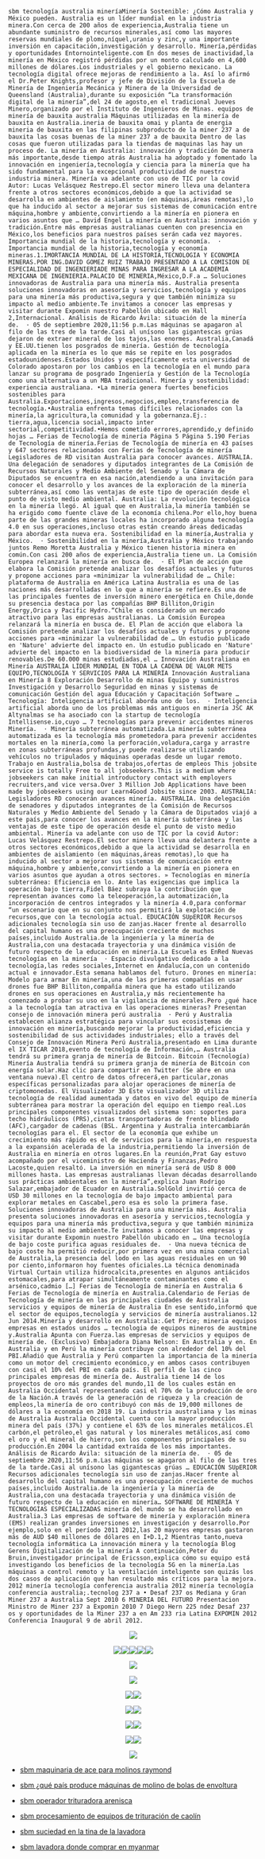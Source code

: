 
```
sbm tecnología australia mineríaMinería Sostenible: ¿Cómo Australia y México pueden. Australia es un líder mundial en la industria minera.Con cerca de 200 años de experiencia,Australia tiene un abundante suministro de recursos minerales,así como las mayores reservas mundiales de plomo,níquel,uranio y zinc,y una importante inversión en capacitación,investigación y desarrollo. Minería,pérdidas y oportunidades Entornointeligente.com En dos meses de inactividad,la minería en México registró pérdidas por un monto calculado en 4,600 millones de dólares.Los industriales y el gobierno mexicano. La tecnología digital ofrece mejoras de rendimiento a la. Así lo afirmó el Dr.Peter Knights,profesor y jefe de División de la Escuela de Minería de Ingeniería Mecánica y Minera de la Universidad de Queensland (Australia),durante su exposición “La transformación digital de la minería”,del 24 de agosto,en el tradicional Jueves Minero,organizado por el Instituto de Ingenieros de Minas. equipos de minería de bauxita australia Máquinas utilizadas en la minería de bauxita en Australia.ineria de bauxita omai y planta de energia mineria de bauxita en las filipinas subproducto de la miner 237 a de bauxita las cosas buenas de la miner 237 a de bauxita Dentro de las cosas que fueron utilizadas para la tiendas de maquinas las hay un proceso de. La minería en Australia: innovación y tradición De manera más importante,desde tiempo atrás Australia ha adoptado y fomentado la innovación en ingeniería,tecnología y ciencia para la minería que ha sido fundamental para la excepcional productividad de nuestra industria minera. Minería va adelante con uso de TIC por la covid Autor: Lucas Velásquez Restrepo.El sector minero lleva una delantera frente a otros sectores económicos,debido a que la actividad se desarrolla en ambientes de aislamiento (en máquinas,áreas remotas),lo que ha inducido al sector a mejorar sus sistemas de comunicación entre máquina,hombre y ambiente,convirtiendo a la minería en pionera en varios asuntos que … David Engel La minería en Australia: innovación y tradición.Entre más empresas australianas cuenten con presencia en México,los beneficios para nuestros países serán cada vez mayores. Importancia mundial de la historia,tecnología y economía.  · Importancia mundial de la historia,tecnología y economía mineras.1.IMORTANCIA MUNDIAL DE LA HISTORIA,TECNOLOGIA Y ECONOMIA MINERAS.POR ING.DAVID GOMEZ RUIZ TRABAJO PRESENTADO A LA COMISION DE ESPECIALIDAD DE INGENIERIADE MINAS PARA INGRESAR A LA ACADEMIA MEXICANA DE INGENIERIA.PALACIO DE MINERIA,México,D.F.a … Soluciones innovadoras de Australia para una minería más. Australia presenta soluciones innovadoras en asesoría y servicios,tecnología y equipos para una minería más productiva,segura y que también minimiza su impacto al medio ambiente.Te invitamos a conocer las empresas y visitar durante Expomin nuestro Pabellón ubicado en Hall 2,Internacional. Análisis de Ricardo Ávila: situación de la minería de.  · 05 de septiembre 2020,11:56 p.m.Las máquinas se apagaron al filo de las tres de la tarde.Casi al unísono las gigantescas grúas dejaron de extraer mineral de los tajos,las enormes. Australia,Canadá y EE.UU.tienen los posgrados de minería. Gestión de tecnología aplicada en la minería es lo que más se repite en los posgrados estadounidenses.Estados Unidos y específicamente esta universidad de Colorado apostaron por los cambios en la tecnología en el mundo para lanzar su programa de posgrado Ingeniería y Gestión de la Tecnología como una alternativa a un MBA tradicional. Minería y sostenibilidad: experiencia australiana. •La minería genera fuertes beneficios sostenibles para Australia.Exportaciones,ingresos,negocios,empleo,transferencia de tecnología.•Australia enfrenta temas difíciles relacionados con la minería,la agricultura,la comunidad y la gobernanza.Ej.: tierra,agua,licencia social,impacto inter sectorial,competitividad.•Hemos cometido errores,aprendido,y definido hojas … Ferias de Tecnología de minería Página 5 Página 5.190 Ferias de Tecnología de minería.Ferias de Tecnología de minería en 43 países y 647 sectores relacionados con Ferias de Tecnología de minería Legisladores de RD visitan Australia para conocer avances. AUSTRALIA. Una delegación de senadores y diputados integrantes de La Comisión de Recursos Naturales y Medio Ambiente del Senado y la Cámara de Diputados se encuentra en esa nación,atendiendo a una invitación para conocer el desarrollo y los avances de la exploración de la minería subterránea,así como las ventajas de este tipo de operación desde el punto de visto medio ambiental. Australia: La revolución tecnológica en la minería llegó. Al igual que en Australia,la minería también se ha erigido como fuente clave de la economía chilena.Por ello,hoy buena parte de las grandes mineras locales ha incorporado alguna tecnología 4.0 en sus operaciones,incluso otras están creando áreas dedicadas para abordar esta nueva era. Sostenibilidad en la minería,Australia y México.  · Sostenibilidad en la minería,Australia y México trabajando juntos Remo Moretta Australia y México tienen historia minera en común.Con casi 200 años de experiencia,Australia tiene un. La Comisión Europea relanzará la minería en busca de.  · El Plan de acción que elabora la Comisión pretende analizar los desafíos actuales y futuros y propone acciones para «minimizar la vulnerabilidad de … Chile: plataforma de Australia en América Latina Australia es una de las naciones más desarrolladas en lo que a minería se refiere.Es una de las principales fuentes de inversión minero energética en Chile,donde su presencia destaca por las compañías BHP Billiton,Origin Energy,Orica y Pacific Hydro.“Chile es considerado un mercado atractivo para las empresas australianas. La Comisión Europea relanzará la minería en busca de. El Plan de acción que elabora la Comisión pretende analizar los desafíos actuales y futuros y propone acciones para «minimizar la vulnerabilidad de … Un estudio publicado en 'Nature' advierte del impacto en. Un estudio publicado en 'Nature' advierte del impacto en la biodiversidad de la minería para producir renovables.De 60.000 minas estudiadas,el … Innovación Australiana en Minería AUSTRALIA LÍDER MUNDIAL EN TODA LA CADENA DE VALOR METS EQUIPO,TECNOLOGÍA Y SERVICIOS PARA LA MINERÍA Innovación Australiana en Minería 8 Exploración Desarrollo de minas Equipo y suministros Investigación y Desarrollo Seguridad en minas y sistemas de comunicación Gestión del agua Educación y Capacitación Software … Tecnología: Inteligencia artificial aborda uno de los.  · Inteligencia artificial aborda uno de los problemas más antiguos en minería JSC AK Altynalmas se ha asociado con la startup de tecnología Intellisense.io,cuyo … 7 tecnologías para prevenir accidentes mineros Minería.  · Minería subterránea automatizada.La minería subterránea automatizada es la tecnología más prometedora para prevenir accidentes mortales en la minería,como la perforación,voladura,carga y arrastre en zonas subterráneas profundas,y puede realizarse utilizando vehículos no tripulados y máquinas operadas desde un lugar remoto. Trabajo en Australia,bolsa de trabajos,ofertas de empleos This jobsite service is totally Free to all jobseekers.This is a medium where jobseekers can make initial introductory contact with employers recruiters,and vice versa.Over 3 Million Job Applications have been made by jobseekers using our Learn4Good Jobsite since 2003. AUSTRALIA: Legisladores RD conocerán avances minería. AUSTRALIA. Una delegación de senadores y diputados integrantes de la Comisión de Recursos Naturales y Medio Ambiente del Senado y la Cámara de Diputados viajó a este país,para conocer los avances en la minería subterránea y las ventajas de este tipo de operación desde el punto de visto medio ambiental. Minería va adelante con uso de TIC por la covid Autor: Lucas Velásquez Restrepo.El sector minero lleva una delantera frente a otros sectores económicos,debido a que la actividad se desarrolla en ambientes de aislamiento (en máquinas,áreas remotas),lo que ha inducido al sector a mejorar sus sistemas de comunicación entre máquina,hombre y ambiente,convirtiendo a la minería en pionera en varios asuntos que ayudan a otros sectores. » Tecnologías en minería subterránea: Eficiencia en lo. Ante las exigencias que implica la operación bajo tierra,Fidel Báez subraya la contribución que representan avances como la teleoperación,la automatización,la incorporación de centros integrados y la minería 4.0,para conformar “un escenario que en su conjunto nos permitirá la explotación de recursos,que con la tecnología actual. EDUCACIÓN SUpERIOR Recursos adicionales tecnología sin uso de zanjas.Hacer frente al desarrollo del capital humano es una preocupación creciente de muchos países,incluido Australia.de la ingeniería y la minería de Australia,con una destacada trayectoria y una dinámica visión de futuro respecto de la educación en minería.La Escuela es EnRed Nuevas tecnologías en la minería  · Espacio divulgativo dedicado a la tecnología,las redes sociales,Internet en Andalucía,con un contenido actual e innovador.Esta semana hablamos del futuro. Drones en minería: Modelo para armar En minería,una de las primeras compañías en usar drones fue BHP Billiton,compañía minera que ha estado utilizando drones en sus operaciones en Australia,y más recientemente ha comenzado a probar su uso en la vigilancia de minerales.Pero ¿qué hace a la tecnología tan atractiva en las operaciones mineras? Presentan consejo de innovación minera perú australia  · Perú y Australia establecen alianza estratégica para vincular sus ecosistemas de innovación en minería,buscando mejorar la productividad,eficiencia y sostenibilidad de sus actividades industriales; ello a través del Consejo de Innovación Minera Perú Australia,presentado en Lima durante el IX TICAR 2018,evento de tecnología de Información,… Australia tendrá su primera granja de minería de Bitcoin. Bitcoin (Tecnología) Minería Australia tendrá su primera granja de minería de Bitcoin con energía solar.Haz clic para compartir en Twitter (Se abre en una ventana nueva).El centro de datos ofrecerá,en particular,zonas específicas personalizadas para alojar operaciones de minería de criptomonedas. El Visualizador 3D Este visualizador 3D utiliza tecnología de realidad aumentada y datos en vivo del equipo de minería subterránea para mostrar la operación del equipo en tiempo real.Los principales componentes visualizados del sistema son: soportes para techo hidráulicos (PRS),cintas transportadoras de frente blindado (AFC),cargador de cadenas (BSL. Argentina y Australia intercambiarán tecnologías para el. El sector de la economía que exhibe un crecimiento más rápido es el de servicios para la minería,en respuesta a la expansión acelerada de la industria,permitiendo la inversión de Australia en minería en otros lugares.En la reunión,Prat Gay estuvo acompañado por el viceministro de Hacienda y Finanzas,Pedro Lacoste,quien resaltó. La inversión en minería será de USD 8 000 millones hasta. Las empresas austra­lianas llevan décadas desarro­llando sus prácticas ambientales en la minería”,explica Juan Rodrigo Salazar,embajador de Ecuador en Australia.SolGold invirtió cerca de USD 30 millones en la tecnología de bajo impacto ambiental para explorar metales en Cascabel,pero esa es solo la primera fase. Soluciones innovadoras de Australia para una minería más. Australia presenta soluciones innovadoras en asesoría y servicios,tecnología y equipos para una minería más productiva,segura y que también minimiza su impacto al medio ambiente.Te invitamos a conocer las empresas y visitar durante Expomin nuestro Pabellón ubicado en … Una tecnología de bajo coste purifica aguas residuales de.  · Una nueva técnica de bajo coste ha permitió reducir,por primera vez en una mina comercial de Australia,la presencia del lodo en las aguas residuales en un 90 por ciento,informaron hoy fuentes oficiales.La técnica denominada Virtual Curtain utiliza hidrocalcita,presentes en algunos antiácidos estomacales,para atrapar simultáneamente contaminantes como el arsénico,cadmio […] Ferias de Tecnología de minería en Australia 6 Ferias de Tecnología de minería en Australia.Calendario de Ferias de Tecnología de minería en las principales ciudades de Australia servicios y equipos de minería de Australia En ese sentido,informó que el sector de equipos,tecnología y servicios de minería australianos.12 Jun 2014.Minería y desarrollo en Australia:.Get Price; mineria equipos empresas en estados unidos … tecnologia de equipos mineros de austmine y.Australia Apunta con Fuerza.las empresas de servicios y equipos de minería de. (Exclusivo) Embajadora Diana Nelson: En Australia y en. En Australia y en Perú la minería contribuye con alrededor del 10% del PBI.Añadió que Australia y Perú comparten la importancia de la minería como un motor del crecimiento económico,y en ambos casos contribuyen con casi el 10% del PBI en cada país. El perfil de las cinco principales empresas de minería de. Australia tiene 14 de los proyectos de oro más grandes del mundo,11 de los cuales están en Australia Occidental representando casi el 70% de la producción de oro de la Nación.A través de la generación de riqueza y la creación de empleos,la minería de oro contribuyó con más de 19,000 millones de dólares a la economía en 2018 19. La industria australiana y las minas de Australia Australia Occidental cuenta con la mayor producción minera del país (37%) y contiene el 63% de los minerales metálicos.El carbón,el petróleo,el gas natural y los minerales metálicos,así como el oro y el mineral de hierro,son los componentes principales de su producción.En 2004 la cantidad extraída de los más importantes. Análisis de Ricardo Ávila: situación de la minería de.  · 05 de septiembre 2020,11:56 p.m.Las máquinas se apagaron al filo de las tres de la tarde.Casi al unísono las gigantescas grúas … EDUCACIÓN SUpERIOR Recursos adicionales tecnología sin uso de zanjas.Hacer frente al desarrollo del capital humano es una preocupación creciente de muchos países,incluido Australia.de la ingeniería y la minería de Australia,con una destacada trayectoria y una dinámica visión de futuro respecto de la educación en minería… SOFTWARE DE MINERÍA Y TECNOLOGÍAS ESPECIALIZADAS minería del mundo se ha desarrollado en Australia.3 Las empresas de software de minería y exploración minera (EMS) realizan grandes inversiones en investigación y desarrollo.Por ejemplo,solo en el período 2011 2012,las 20 mayores empresas gastaron más de AUD $40 millones de dólares en I+D.1,2 Mientras tanto,nueva tecnología informática La innovación minera y la tecnología Blog Gerens Digitalización de la minería A continuación,Peter du Bruin,investigador principal de Ericsson,explica cómo su equipo está investigando los beneficios de la tecnología 5G en la minería.Las máquinas a control remoto y la ventilación inteligente son quizás los dos casos de aplicación que han resultado más críticos para la mejora. 2012 minería tecnología conferencia australia 2012 minería tecnología conferencia australia;.tecnolog 237 a • Desaf 237 os Mediana y Gran Miner 237 a Australia Sept 2010 6 MINERIA DEL FUTURO Presentacion Ministro de Miner 237 a Expomin 2010 7 Diego Hern 225 ndez Desaf 237 os y oportunidades de la Miner 237 a en Am 233 ria Latina EXPOMIN 2012 Conferencia Inaugural 9 de abril 2012. 
```

<div align="center">

<a href="https://es-crusher.shibang-china.com/github&k=sbm+tecnolog%C3%ADa+australia+miner%C3%ADa"><img src="https://static.shibang-china.com/es/crusher/logo.jpg"></a>

<a href="https://es-crusher.shibang-china.com/github&k=sbm+tecnolog%C3%ADa+australia+miner%C3%ADa"><img src="https://static.shibang-china.com/es/crusher/index.jpg"></a><a href="https://es-crusher.shibang-china.com/material.htmlgithub&k=sbm+tecnolog%C3%ADa+australia+miner%C3%ADa"><img src="https://static.shibang-china.com/es/crusher/material.jpg"></a><a href="https://es-crusher.shibang-china.com/application.htmlgithub&k=sbm+tecnolog%C3%ADa+australia+miner%C3%ADa"><img src="https://static.shibang-china.com/es/crusher/application.jpg"></a><a href="https://es-crusher.shibang-china.com/aboutus.htmlgithub&k=sbm+tecnolog%C3%ADa+australia+miner%C3%ADa"><img src="https://static.shibang-china.com/es/crusher/aboutus.jpg"></a><a href="https://es-crusher.shibang-china.com/contact.htmlgithub&k=sbm+tecnolog%C3%ADa+australia+miner%C3%ADa"><img src="https://static.shibang-china.com/es/crusher/contact.jpg"></a>

<a href="https://es-crusher.shibang-china.com/github&k=sbm+tecnolog%C3%ADa+australia+miner%C3%ADa"><img src="https://static.shibang-china.com/es/crusher/banner.jpg"></a>

<a href="https://swt.shibang-china.com/github&k=sbm+tecnolog%C3%ADa+australia+miner%C3%ADa"><img src="https://static.shibang-china.com/es/crusher/text.jpg"></a>

<a href="https://swt.shibang-china.com/github&k=sbm+tecnolog%C3%ADa+australia+miner%C3%ADa"><img src="https://static.shibang-china.com/es/crusher/chat.jpg"></a><a href="https://es-crusher.shibang-china.com/contact.htmlgithub&k=sbm+tecnolog%C3%ADa+australia+miner%C3%ADa"><img src="https://static.shibang-china.com/es/crusher/message.jpg"></a>

<a href="https://es-crusher.shibang-china.com/products/pe.htmlgithub&k=sbm+tecnolog%C3%ADa+australia+miner%C3%ADa"><img src="https://static.shibang-china.com/es/crusher/pe.jpg"></a><a href="https://es-crusher.shibang-china.com/products/pf.htmlgithub&k=sbm+tecnolog%C3%ADa+australia+miner%C3%ADa"><img src="https://static.shibang-china.com/es/crusher/pf.jpg"></a>

<a href="https://es-crusher.shibang-china.com/products/hpt.htmlgithub&k=sbm+tecnolog%C3%ADa+australia+miner%C3%ADa"><img src="https://static.shibang-china.com/es/crusher/hpt.jpg"></a><a href="https://es-crusher.shibang-china.com/products/vsi.htmlgithub&k=sbm+tecnolog%C3%ADa+australia+miner%C3%ADa"><img src="https://static.shibang-china.com/es/crusher/vsi.jpg"></a>

<a href="https://es-crusher.shibang-china.com/products/klv.htmlgithub&k=sbm+tecnolog%C3%ADa+australia+miner%C3%ADa"><img src="https://static.shibang-china.com/es/crusher/klv.jpg"></a><a href="https://es-crusher.shibang-china.com/products/portable.htmlgithub&k=sbm+tecnolog%C3%ADa+australia+miner%C3%ADa"><img src="https://static.shibang-china.com/es/crusher/portable.jpg"></a>

<a href="https://swt.shibang-china.com/github&k=sbm+tecnolog%C3%ADa+australia+miner%C3%ADa"><img src="https://static.shibang-china.com/es/crusher/case.jpg"></a>

</div>


* [sbm maquinaria de ace para molinos raymond](sbm%20maquinaria%20de%20ace%20para%20molinos%20raymond.md)

* [sbm ¿qué país produce máquinas de molino de bolas de envoltura ](sbm%20%C2%BFqu%C3%A9%20pa%C3%ADs%20produce%20m%C3%A1quinas%20de%20molino%20de%20bolas%20de%20envoltura%20.md)

* [sbm operador trituradora arenisca](sbm%20operador%20trituradora%20arenisca.md)

* [sbm procesamiento de equipos de trituración de caolín](sbm%20procesamiento%20de%20equipos%20de%20trituraci%C3%B3n%20de%20caol%C3%ADn.md)

* [sbm suciedad en la tina de la lavadora](sbm%20suciedad%20en%20la%20tina%20de%20la%20lavadora.md)

* [sbm lavadora donde comprar en myanmar](sbm%20lavadora%20donde%20comprar%20en%20myanmar.md)